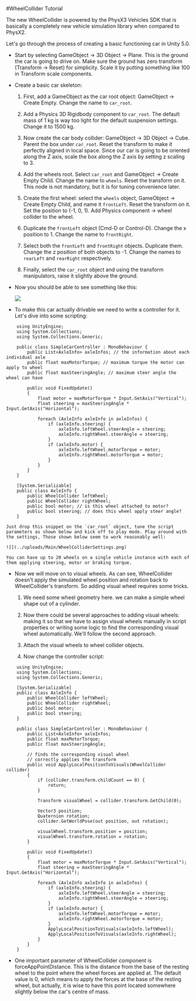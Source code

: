 #WheelCollider Tutorial
 
The new WheelCollider is powered by the PhysX3 Vehicles SDK that is basically a completely new vehicle simulation library when compared to PhysX2. 

Let's go through the process of creating a basic functioning car in Unity 5.0.

- Start by selecting GameObject -&gt; 3D Object -&gt; Plane. This is the ground the car is going to drive on. Make sure the ground has zero transform (Transform -&gt; Reset) for simplicity. Scale it by putting something like 100 in Transform scale components.

- Create a basic car skeleton:

    1. First, add a GameObject as the car root object: GameObject -> Create Empty. Change the name to `car_root`.
    
    1. Add a Physics 3D Rigidbody component to `car_root`. The default mass of 1 kg is way too light for the default suspension settings. Change it to 1500 kg.
    
    1. Now create the car body collider: GameObject -&gt; 3D Object -&gt; Cube. Parent the box under `car_root`. Reset the transform to make it perfectly aligned in local space. Since our car is going to be oriented along the Z axis, scale the box along the Z axis by setting z scaling to 3.
    
    1. Add the wheels root. Select `car_root` and GameObject -&gt; Create Empty Child. Change the name to `wheels`. Reset the transform on it. This node is not mandatory, but it is for tuning convenience later. 

    1. Create the first wheel: select the `wheels` object, GameObject -&gt; Create Empty Child, and name it `frontLeft`. Reset the transform on it. Set the position to  (-1, 0, 1). Add Physics component -&gt; wheel collider to the wheel.
    
    1. Duplicate the `frontLeft` object (Cmd-D or Control-D). Change the x position to 1. Change the name to `frontRight`.
    
    1. Select both the `frontLeft` and `frontRight` objects. Duplicate them. Change the z position of both objects to -1. Change the names to `rearLeft` and `rearRight` respectively.
    
    1. Finally, select the `car_root` object and using the transform manipulators, raise it slightly above the ground.

- Now you should be able to see something like this:

     ![](../uploads/Main/WheelColliderTutorial.png) 
     
- To make this car actually drivable we need to write a controller for it. Let's dive into some scripting:

````
	using UnityEngine;
	using System.Collections;
	using System.Collections.Generic;
	
	public class SimpleCarController : MonoBehaviour {
		public List<AxleInfo> axleInfos; // the information about each individual axle
		public float maxMotorTorque; // maximum torque the motor can apply to wheel
		public float maxSteeringAngle; // maximum steer angle the wheel can have
		
		public void FixedUpdate()
		{
			float motor = maxMotorTorque * Input.GetAxis("Vertical");
			float steering = maxSteeringAngle * Input.GetAxis("Horizontal");
			
			foreach (AxleInfo axleInfo in axleInfos) {
				if (axleInfo.steering) {
					axleInfo.leftWheel.steerAngle = steering;
					axleInfo.rightWheel.steerAngle = steering;
				}
				if (axleInfo.motor) {
					axleInfo.leftWheel.motorTorque = motor;
					axleInfo.rightWheel.motorTorque = motor;
				}
			}
		}
	}
	
	[System.Serializable]
	public class AxleInfo {
		public WheelCollider leftWheel;
		public WheelCollider rightWheel;
		public bool motor; // is this wheel attached to motor?
		public bool steering; // does this wheel apply steer angle?
	}
````

    Just drop this snippet on the `car_root` object, tune the script parameters as shown below and kick off to play mode. Play around with the settings, Those shown below seem to work reasonably well:

    ![](../uploads/Main/WheelColliderSettings.png) 

    You can have up to 20 wheels on a single vehicle instance with each of them applying steering, motor or braking torque.

- Now we will move on to visual wheels. As can see, WheelCollider doesn't apply the simulated wheel position and rotation back to WheelCollider's transform. So adding visual wheel requires some tricks. 

    1. We need some wheel geometry here. we can make a simple wheel shape out of a cylinder. 

    1. Now there could be several approaches to adding visual wheels: making it so that we have to assign visual wheels manually in script properties or writing some logic to find the corresponding visual wheel automatically. We'll follow the second approach.

    1. Attach the visual wheels to wheel collider objects.

    1. Now change the controller script:

````
	using UnityEngine;
	using System.Collections;
	using System.Collections.Generic;

	[System.Serializable]
	public class AxleInfo {
		public WheelCollider leftWheel;
		public WheelCollider rightWheel;
		public bool motor;
		public bool steering;
	}
	 
	public class SimpleCarController : MonoBehaviour {
		public List<AxleInfo> axleInfos; 
		public float maxMotorTorque;
		public float maxSteeringAngle;
	 
		// finds the corresponding visual wheel
		// correctly applies the transform
		public void ApplyLocalPositionToVisuals(WheelCollider collider)
		{
			if (collider.transform.childCount == 0) {
				return;
			}
	 
			Transform visualWheel = collider.transform.GetChild(0);
	 
			Vector3 position;
			Quaternion rotation;
			collider.GetWorldPose(out position, out rotation);
	 
			visualWheel.transform.position = position;
			visualWheel.transform.rotation = rotation;
		}
	 
		public void FixedUpdate()
		{
			float motor = maxMotorTorque * Input.GetAxis("Vertical");
			float steering = maxSteeringAngle * Input.GetAxis("Horizontal");
	 
			foreach (AxleInfo axleInfo in axleInfos) {
				if (axleInfo.steering) {
					axleInfo.leftWheel.steerAngle = steering;
					axleInfo.rightWheel.steerAngle = steering;
				}
				if (axleInfo.motor) {
					axleInfo.leftWheel.motorTorque = motor;
					axleInfo.rightWheel.motorTorque = motor;
				}
				ApplyLocalPositionToVisuals(axleInfo.leftWheel);
				ApplyLocalPositionToVisuals(axleInfo.rightWheel);
			}
		}
	}
````

- One important parameter of WheelCollider component is forceAppPointDistance. This is the distance from the base of the resting wheel to the point where the wheel forces are applied at. The default value is 0, which means to apply the forces at the base of the resting wheel, but actually, it is wise to have this point located somewhere slightly below the car's centre of mass. 
